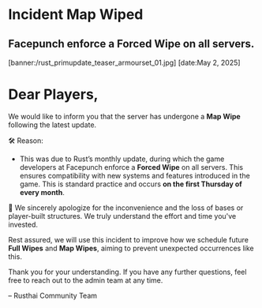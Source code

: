 # Incident Map Wiped
## Facepunch enforce a **Forced Wipe** on all servers.
[banner:/rust_primupdate_teaser_armourset_01.jpg]
[date:May 2, 2025]

# Dear Players,

We would like to inform you that the server has undergone a **Map Wipe** following the latest update.

🛠️ Reason:
 - This was due to Rust’s monthly update, during which the game developers at Facepunch enforce a **Forced Wipe** on all servers. This ensures compatibility with new systems and features introduced in the game. This is standard practice and occurs **on the first Thursday of every month**.

🙏 We sincerely apologize for the inconvenience and the loss of bases or player-built structures. We truly understand the effort and time you've invested.

Rest assured, we will use this incident to improve how we schedule future __Full Wipes__ and __Map Wipes__, aiming to prevent unexpected occurrences like this.

Thank you for your understanding. If you have any further questions, feel free to reach out to the admin team at any time.

– Rusthai Community Team